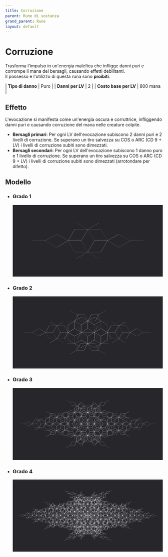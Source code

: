 ```yaml
---
title: Corruzione
parent: Rune di sostanza
grand_parent: Rune
layout: default
---
```


# **Corruzione**

Trasforma l'impulso in un'energia malefica che infligge danni puri e corrompe il mana dei bersagli, causando effetti debilitanti.  
Il possesso e l'utilizzo di questa runa sono **proibiti**.

| **Tipo di danno**      | Puro                                      |
| **Danni per LV**       | 2                                         |
| **Costo base per LV**  | 800 mana                                  |

## Effetto
L'evocazione si manifesta come un'energia oscura e corruttrice, infliggendo danni puri e causando corruzione del mana nelle creature colpite.  
- **Bersagli primari**: Per ogni LV dell'evocazione subiscono 2 danni puri e 2 livelli di corruzione. Se superano un tiro salvezza su COS o ARC (CD 9 + LV) i livelli di corruzione subiti sono dimezzati.
- **Bersagli secondari**: Per ogni LV dell'evocazione subiscono 1 danno puro e 1 livello di corruzione. Se superano un tiro salvezza su COS o ARC (CD 9 + LV) i livelli di corruzione subiti sono dimezzati (arrotondare per difetto).

## Modello
- ### Grado 1<br>
  ![Grado 1](1.png "Grado 1")
- ### Grado 2<br>
  ![Grado 2](2.png "Grado 2")
- ### Grado 3<br>
  ![Grado 3](3.png "Grado 3")
- ### Grado 4<br>
  ![Grado 4](4.png "Grado 4")